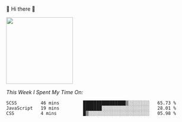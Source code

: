 ### 
🚀 Hi there 👋

<!--
**BambuTeam/BambuTeam** is a ✨ _special_ ✨ repository because its `README.md` (this file) appears on your GitHub profile.

Here are some ideas to get you started:

- 🔭 I’m currently working on ...
- 🌱 I’m currently learning ...
- 👯 I’m looking to collaborate on ...
- 🤔 I’m looking for help with ...
- 💬 Ask me about ...
- 📫 How to reach me: ...
- 😄 Pronouns: ...
- ⚡ Fun fact: ...
-->

<img height="180em" src="https://github-readme-stats.vercel.app/api?username=BambuTeam&show_icons=true&hide_border=true&&count_private=true&include_all_commits=true" />

*This Week I Spent My Time On:*
<!--START_SECTION:waka-->
```text
SCSS         46 mins         ████████████████▒░░░░░░░░   65.73 % 
JavaScript   19 mins         ███████░░░░░░░░░░░░░░░░░░   28.01 % 
CSS          4 mins          █▒░░░░░░░░░░░░░░░░░░░░░░░   05.98 % 
```
<!--END_SECTION:waka-->
